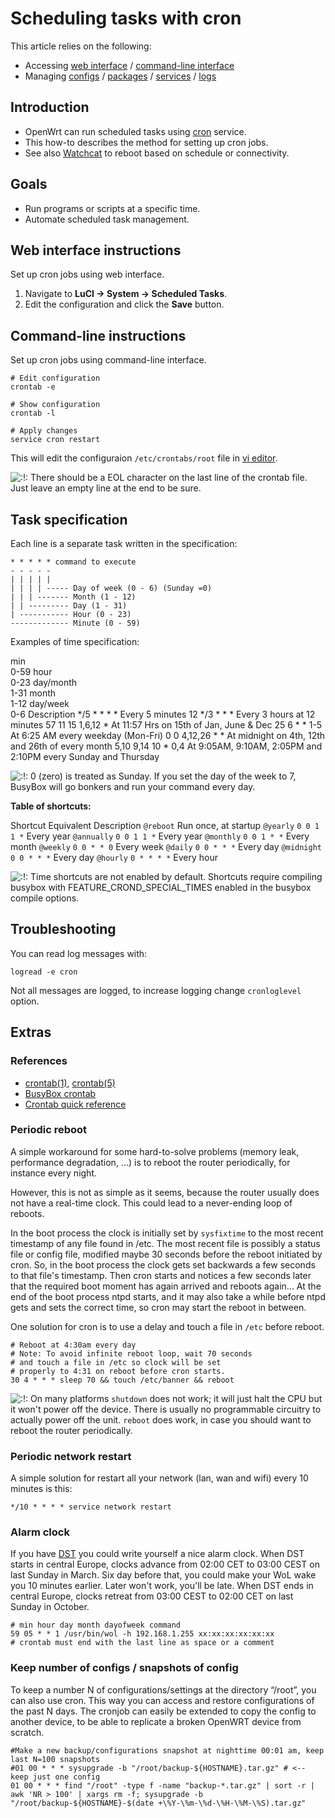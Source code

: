 # Scheduling tasks with cron

This article relies on the following:

- Accessing [web interface](/docs/guide-quick-start/walkthrough_login "docs:guide-quick-start:walkthrough_login") / [command-line interface](/docs/guide-quick-start/sshadministration "docs:guide-quick-start:sshadministration")
- Managing [configs](/docs/guide-user/base-system/uci "docs:guide-user:base-system:uci") / [packages](/docs/guide-user/additional-software/managing_packages "docs:guide-user:additional-software:managing_packages") / [services](/docs/guide-user/base-system/managing_services "docs:guide-user:base-system:managing_services") / [logs](/docs/guide-user/base-system/log.essentials "docs:guide-user:base-system:log.essentials")

## Introduction

- OpenWrt can run scheduled tasks using [cron](https://en.wikipedia.org/wiki/Cron "https://en.wikipedia.org/wiki/Cron") service.
- This how-to describes the method for setting up cron jobs.
- See also [Watchcat](/docs/guide-user/advanced/watchcat "docs:guide-user:advanced:watchcat") to reboot based on schedule or connectivity.

## Goals

- Run programs or scripts at a specific time.
- Automate scheduled task management.

## Web interface instructions

Set up cron jobs using web interface.

1. Navigate to **LuCI → System → Scheduled Tasks**.
2. Edit the configuration and click the **Save** button.

## Command-line instructions

Set up cron jobs using command-line interface.

```
# Edit configuration
crontab -e 
 
# Show configuration
crontab -l
 
# Apply changes
service cron restart
```

This will edit the configuraion `/etc/crontabs/root` file in [vi editor](/docs/guide-user/base-system/user.beginner.cli#editing_files "docs:guide-user:base-system:user.beginner.cli").

![:!:](/lib/images/smileys/exclaim.svg) There should be a EOL character on the last line of the crontab file. Just leave an empty line at the end to be sure.

## Task specification

Each line is a separate task written in the specification:

```
* * * * * command to execute
- - - - -
| | | | |
| | | | ----- Day of week (0 - 6) (Sunday =0)
| | | ------- Month (1 - 12)
| | --------- Day (1 - 31)
| ----------- Hour (0 - 23)
------------- Minute (0 - 59)
```

Examples of time specification:

min  
0-59 hour  
0-23 day/month  
1-31 month  
1-12 day/week  
0-6 Description \*/5 * * * * Every 5 minutes 12 \*/3 * * * Every 3 hours at 12 minutes 57 11 15 1,6,12 * At 11:57 Hrs on 15th of Jan, June &amp; Dec 25 6 * * 1-5 At 6:25 AM every weekday (Mon-Fri) 0 0 4,12,26 * * At midnight on 4th, 12th and 26th of every month 5,10 9,14 10 * 0,4 At 9:05AM, 9:10AM, 2:05PM and 2:10PM every Sunday and Thursday

![:!:](/lib/images/smileys/exclaim.svg) 0 (zero) is treated as Sunday. If you set the day of the week to 7, BusyBox will go bonkers and run your command every day.

**Table of shortcuts:**

Shortcut Equivalent Description `@reboot` Run once, at startup `@yearly` `0 0 1 1 *` Every year `@annually` `0 0 1 1 *` Every year `@monthly` `0 0 1 * *` Every month `@weekly` `0 0 * * 0` Every week `@daily` `0 0 * * *` Every day `@midnight` `0 0 * * *` Every day `@hourly` `0 * * * *` Every hour

![:!:](/lib/images/smileys/exclaim.svg) Time shortcuts are not enabled by default. Shortcuts require compiling busybox with FEATURE\_CROND\_SPECIAL\_TIMES enabled in the busybox compile options.

## Troubleshooting

You can read log messages with:

```
logread -e cron
```

Not all messages are logged, to increase logging change `cronloglevel` option.

## Extras

### References

- [crontab(1)](http://man.cx/crontab%281%29 "http://man.cx/crontab%281%29"), [crontab(5)](http://man.cx/crontab%285%29 "http://man.cx/crontab%285%29")
- [BusyBox crontab](https://busybox.net/downloads/BusyBox.html#crontab "https://busybox.net/downloads/BusyBox.html#crontab")
- [Crontab quick reference](http://adminschoice.com/crontab-quick-reference "http://adminschoice.com/crontab-quick-reference")

### Periodic reboot

A simple workaround for some hard-to-solve problems (memory leak, performance degradation, ...) is to reboot the router periodically, for instance every night.

However, this is not as simple as it seems, because the router usually does not have a real-time clock. This could lead to a never-ending loop of reboots.

In the boot process the clock is initially set by `sysfixtime` to the most recent timestamp of any file found in /etc. The most recent file is possibly a status file or config file, modified maybe 30 seconds before the reboot initiated by cron. So, in the boot process the clock gets set backwards a few seconds to that file's timestamp. Then cron starts and notices a few seconds later that the required boot moment has again arrived and reboots again... At the end of the boot process ntpd starts, and it may also take a while before ntpd gets and sets the correct time, so cron may start the reboot in between.

One solution for cron is to use a delay and touch a file in `/etc` before reboot.

```
# Reboot at 4:30am every day
# Note: To avoid infinite reboot loop, wait 70 seconds
# and touch a file in /etc so clock will be set
# properly to 4:31 on reboot before cron starts.
30 4 * * * sleep 70 && touch /etc/banner && reboot
```

![:!:](/lib/images/smileys/exclaim.svg) On many platforms `shutdown` does not work; it will just halt the CPU but it won't power off the device. There is usually no programmable circuitry to actually power off the unit. `reboot` does work, in case you should want to reboot the router periodically.

### Periodic network restart

A simple solution for restart all your network (lan, wan and wifi) every 10 minutes is this:

```
*/10 * * * * service network restart
```

### Alarm clock

If you have [DST](https://en.wikipedia.org/wiki/Daylight%20saving%20time "https://en.wikipedia.org/wiki/Daylight saving time") you could write yourself a nice alarm clock. When DST starts in central Europe, clocks advance from 02:00 CET to 03:00 CEST on last Sunday in March. Six day before that, you could make your WoL wake you 10 minutes earlier. Later won't work, you'll be late. When DST ends in central Europe, clocks retreat from 03:00 CEST to 02:00 CET on last Sunday in October.

```
# min hour day month dayofweek command
59 05 * * 1 /usr/bin/wol -h 192.168.1.255 xx:xx:xx:xx:xx:xx
# crontab must end with the last line as space or a comment
```

### Keep number of configs / snapshots of config

To keep a number N of configurations/settings at the directory “/root”, you can also use cron. This way you can access and restore configurations of the past N days. The cronjob can easily be extended to copy the config to another device, to be able to replicate a broken OpenWRT device from scratch.

```
#Make a new backup/configurations snapshot at nighttime 00:01 am, keep last N=100 snapshots
#01 00 * * * sysupgrade -b "/root/backup-${HOSTNAME}.tar.gz" # <-- keep just one config
01 00 * * * find "/root" -type f -name "backup-*.tar.gz" | sort -r | awk 'NR > 100' | xargs rm -f; sysupgrade -b "/root/backup-${HOSTNAME}-$(date +\%Y-\%m-\%d-\%H-\%M-\%S).tar.gz"
```
